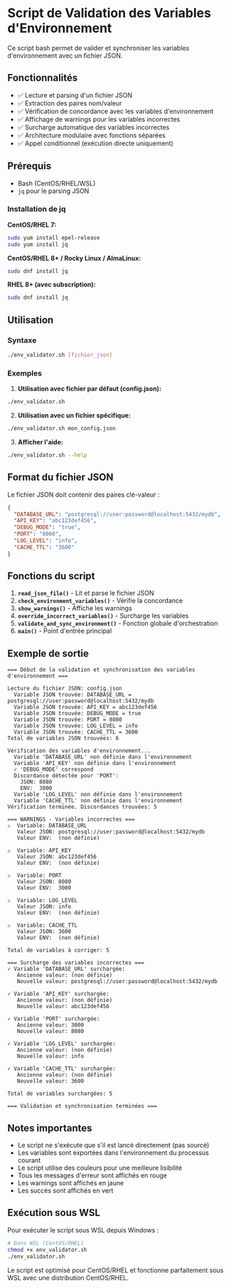 # Script de Validation des Variables d'Environnement

Ce script bash permet de valider et synchroniser les variables d'environnement avec un fichier JSON.

## Fonctionnalités

- ✅ Lecture et parsing d'un fichier JSON
- ✅ Extraction des paires nom/valeur
- ✅ Vérification de concordance avec les variables d'environnement
- ✅ Affichage de warnings pour les variables incorrectes
- ✅ Surcharge automatique des variables incorrectes
- ✅ Architecture modulaire avec fonctions séparées
- ✅ Appel conditionnel (exécution directe uniquement)

## Prérequis

- Bash (CentOS/RHEL/WSL)
- `jq` pour le parsing JSON

### Installation de jq

**CentOS/RHEL 7:**
```bash
sudo yum install epel-release
sudo yum install jq
```

**CentOS/RHEL 8+ / Rocky Linux / AlmaLinux:**
```bash
sudo dnf install jq
```

**RHEL 8+ (avec subscription):**
```bash
sudo dnf install jq
```

## Utilisation

### Syntaxe
```bash
./env_validator.sh [fichier_json]
```

### Exemples

1. **Utilisation avec fichier par défaut (config.json):**
```bash
./env_validator.sh
```

2. **Utilisation avec un fichier spécifique:**
```bash
./env_validator.sh mon_config.json
```

3. **Afficher l'aide:**
```bash
./env_validator.sh --help
```

## Format du fichier JSON

Le fichier JSON doit contenir des paires clé-valeur :

```json
{
  "DATABASE_URL": "postgresql://user:password@localhost:5432/mydb",
  "API_KEY": "abc123def456",
  "DEBUG_MODE": "true",
  "PORT": "8080",
  "LOG_LEVEL": "info",
  "CACHE_TTL": "3600"
}
```

## Fonctions du script

1. **`read_json_file()`** - Lit et parse le fichier JSON
2. **`check_environment_variables()`** - Vérifie la concordance
3. **`show_warnings()`** - Affiche les warnings
4. **`override_incorrect_variables()`** - Surcharge les variables
5. **`validate_and_sync_environment()`** - Fonction globale d'orchestration
6. **`main()`** - Point d'entrée principal

## Exemple de sortie

```
=== Début de la validation et synchronisation des variables d'environnement ===

Lecture du fichier JSON: config.json
  Variable JSON trouvée: DATABASE_URL = postgresql://user:password@localhost:5432/mydb
  Variable JSON trouvée: API_KEY = abc123def456
  Variable JSON trouvée: DEBUG_MODE = true
  Variable JSON trouvée: PORT = 8080
  Variable JSON trouvée: LOG_LEVEL = info
  Variable JSON trouvée: CACHE_TTL = 3600
Total de variables JSON trouvées: 6

Vérification des variables d'environnement...
  Variable 'DATABASE_URL' non définie dans l'environnement
  Variable 'API_KEY' non définie dans l'environnement
  ✓ 'DEBUG_MODE' correspond
  Discordance détectée pour 'PORT':
    JSON: 8080
    ENV:  3000
  Variable 'LOG_LEVEL' non définie dans l'environnement
  Variable 'CACHE_TTL' non définie dans l'environnement
Vérification terminée. Discordances trouvées: 5

=== WARNINGS - Variables incorrectes ===
⚠️  Variable: DATABASE_URL
   Valeur JSON: postgresql://user:password@localhost:5432/mydb
   Valeur ENV:  (non définie)

⚠️  Variable: API_KEY
   Valeur JSON: abc123def456
   Valeur ENV:  (non définie)

⚠️  Variable: PORT
   Valeur JSON: 8080
   Valeur ENV:  3000

⚠️  Variable: LOG_LEVEL
   Valeur JSON: info
   Valeur ENV:  (non définie)

⚠️  Variable: CACHE_TTL
   Valeur JSON: 3600
   Valeur ENV:  (non définie)

Total de variables à corriger: 5

=== Surcharge des variables incorrectes ===
✓ Variable 'DATABASE_URL' surchargée:
   Ancienne valeur: (non définie)
   Nouvelle valeur: postgresql://user:password@localhost:5432/mydb

✓ Variable 'API_KEY' surchargée:
   Ancienne valeur: (non définie)
   Nouvelle valeur: abc123def456

✓ Variable 'PORT' surchargée:
   Ancienne valeur: 3000
   Nouvelle valeur: 8080

✓ Variable 'LOG_LEVEL' surchargée:
   Ancienne valeur: (non définie)
   Nouvelle valeur: info

✓ Variable 'CACHE_TTL' surchargée:
   Ancienne valeur: (non définie)
   Nouvelle valeur: 3600

Total de variables surchargées: 5

=== Validation et synchronisation terminées ===
```

## Notes importantes

- Le script ne s'exécute que s'il est lancé directement (pas sourcé)
- Les variables sont exportées dans l'environnement du processus courant
- Le script utilise des couleurs pour une meilleure lisibilité
- Tous les messages d'erreur sont affichés en rouge
- Les warnings sont affichés en jaune
- Les succès sont affichés en vert

## Exécution sous WSL

Pour exécuter le script sous WSL depuis Windows :

```bash
# Dans WSL (CentOS/RHEL)
chmod +x env_validator.sh
./env_validator.sh
```

Le script est optimisé pour CentOS/RHEL et fonctionne parfaitement sous WSL avec une distribution CentOS/RHEL.
